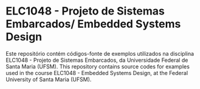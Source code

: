 # ELC1048 - Projeto de Sistemas Embarcados/ Embedded Systems Design

Este repositório contém códigos-fonte de exemplos utilizados na disciplina ELC1048 - Projeto de Sistemas Embarcados, da Universidade Federal de Santa Maria (UFSM).
This repository contains source codes for examples used in the course ELC1048 - Embedded Systems Design, at the Federal University of Santa Maria (UFSM).
